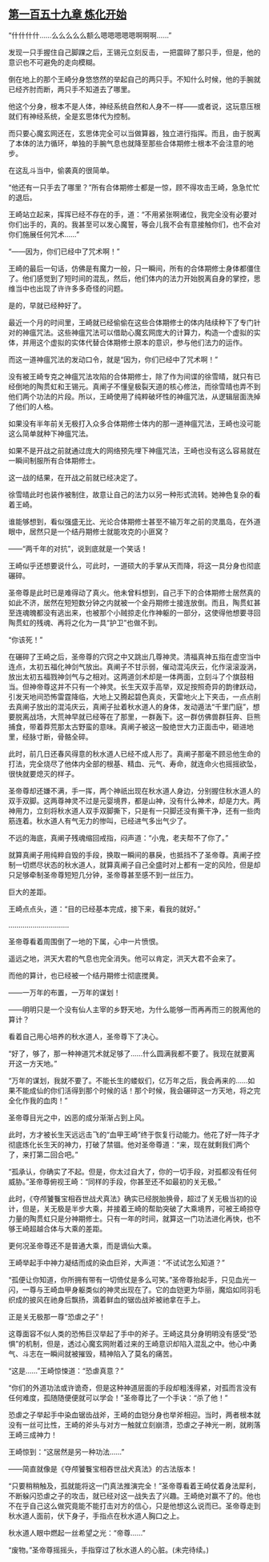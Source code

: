 ## [第一百五十九章 炼化开始](https://www.xxbiquge.com/11_11207/9097863.html)


  “什什什什……么么么么么额么嗯嗯嗯嗯嗯啊啊啊……”

  发现一只手握住自己脚踝之后，王锡元立刻反击，一把震碎了那只手，但是，他的意识也不可避免的走向模糊。

  倒在地上的那个王崎分身悠悠然的举起自己的两只手。不知什么时候，他的手腕就已经齐肘而断，两只手不知道去了哪里。

  他这个分身，根本不是人体，神经系统自然和人身不一样——或者说，这玩意压根就们有神经系统，全是玄思体代为控制。

  而只要心魔玄网还在，玄思体完全可以当做算器，独立进行指挥。而且，由于脱离了本体的法力循环，单独的手腕气息也就降至那些合体期修士根本不会注意的地步。

  在这乱斗当中，偷袭真的很简单。

  “他还有一只手去了哪里？”所有合体期修士都是一惊，顾不得攻击王崎，急急忙忙的退后。

  王崎站立起来，挥挥已经不存在的手，道：“不用紧张啊诸位，我完全没有必要对你们出手的，真的。我甚至可以发心魔誓，等会儿我不会有意接触你们，也不会对你们施展任何咒术……”

  “——因为，你们已经中了咒术啊！”

  王崎的最后一句话，仿佛是有魔力一般，只一瞬间，所有的合体期修士身体都僵住了。他们感觉到了短时间的混乱，然后，他们体内的法力开始脱离自身的掌控，思维当中也出现了许许多多奇怪的问题。

  是的，早就已经种好了。

  最近一个月的时间里，王崎就已经偷偷在这些合体期修士的体内陆续种下了专门针对的神瘟咒法。这些神瘟咒法可以借助心魔玄网庞大的计算力，构造一个虚拟的实体，并用这个虚拟的实体代替合体期修士原本的意识，参与他们法力的运作。

  而这一道神瘟咒法的发动口令，就是“因为，你们已经中了咒术啊！”

  没有被王崎专克之神瘟咒法攻陷的合体期修士，除了作为间谍的徐雪晴，就只有已经倒地的陶贯虹和王锡元。真阐子不懂皇极裂天道的核心修法，而徐雪晴也弄不到他们两个功法的片段。所以，王崎使用了纯粹破坏性的神瘟咒法，从逻辑层面洗掉了他们的人格。

  如果没有半年前关无极打入众多合体期修士体内的那一道神瘟咒法，王崎也没可能这么简单就种下神瘟咒法。

  如果不是开战之前就通过庞大的网络预先埋下神瘟咒法，王崎也没有这么容易就在一瞬间制服所有合体期修士。

  这一战的结果，在开战之前就已经决定了。

  徐雪晴此时也装作被制住，故意让自己的法力以另一种形式流转。她神色复杂的看着王崎。

  谁能够想到，看似强盛无比、光论合体期修士甚至不输万年之前的灵凰岛，在外道眼中，居然只是一个结丹期修士就能攻克的小匪窝？

  ——“两千年的对抗”，说到底就是一个笑话！

  王崎似乎还想要说什么，可此时，一道硕大的手掌从天而降，将这一具分身也彻底碾碎。

  圣帝尊是此时已是难得动了真火。他未曾料想到，自己手下的合体期修士居然真的如此不济，居然在短短数分钟之内就被一个金丹期修士接连放倒。而且，陶贯虹甚至连魂魄都没有逃出来，也被那个小贼掠走化作神躯的一部分，这使得他想要寻回陶贯虹的残魂、再将之化为一具“护卫”也做不到。

  “你该死！”

  在碾碎了王崎之后，圣帝尊的穴窍之中又跳出几尊神灵。清福真神五指在虚空当中连点，太初五福化神剑气放出。真阐子不甘示弱，催动混沌庆云，化作滚滚漩涡，放出太初五福戮神剑气与之相对。这两道剑术却是一体两面，立刻斗了个旗鼓相当。但神帝尊这并不只有一个神灵。长生天双手高举，双足按照奇异的韵律跃动，引发天地间恐怖雷霆降临，大地上又腾起碧色真炎，天雷地火上下夹击，一点点削去真阐子放出的混沌庆云，真阐子扯着秋水道人的身体，发动遁法“千里门庭”，想要脱离战场，大荒神早就已经等在了那里，一群轰下。这一群仿佛兽群狂奔、巨熊捕食，带着莽荒那太古野蛮的意味。真阐子被这一股绝世大力正面击中，砸进地里，经脉寸断，骨骼全碎。

  此时，前几日还春风得意的秋水道人已经不成人形了。真阐子那毫不顾忌他生命的打法，完全烧尽了他体内全部的根基、精血、元气、寿命，就连命火也摇摇欲坠，很快就要熄灭的样子。

  圣帝尊却还嫌不满，手一挥，两个神祇出现在秋水道人身边，分别握住秋水道人的双手双脚。这两尊神灵不过是元婴境界，都是山神，没有什么神术，却是力大。两神用力，立刻将秋水道人双手双脚撕下，只是有一只脚还没有撕干净，还有一些肉筋连着。秋水道人有气无力的惨叫，已经进气多出气少了。

  不远的海底，真阐子残魂缩回戒指，闷声道：“小鬼，老夫帮不了你了。”

  就算真阐子用纯粹自毁的手段，换取一瞬间的暴戾，也抵挡不了圣帝尊。真阐子控制一切燃尽状态的秋水道人，就算真阐子自己全盛时对上都有一定的风险，但是却只足够牵制圣帝尊短短几分钟，圣帝尊甚至感不到一丝压力。

  巨大的差距。

  王崎点点头，道：“目的已经基本完成，接下来，看我的就好。”

  …………………………

  圣帝尊看着周围倒了一地的下属，心中一片愤恨。

  遥远之地，洪天大君的气息也完全消失。他可以肯定，洪天大君不会来了。

  而他的算计，也已经被一个结丹期修士彻底搅黄。

  ——一万年的布置，一万年的谋划！

  ——明明只是一个没有仙人主宰的乡野天地，为什么能够一而再再而三的脱离他的算计？

  看着自己用心培养的秋水道人，圣帝尊下了决心。

  “好了，够了，那一种神道咒术就足够了……什么圆满我都不要了。我现在就要离开这一方天地。”

  “万年的谋划，我就不要了。不能长生的蝼蚁们，亿万年之后，我会再来的……如果不能成仙的你们活得到那个时候的话！那个时候，我会碾碎这一方天地，将之完全化作我的血肉！”

  圣帝尊目光之中，凶恶的成分渐渐占到上风。

  此时，方才被长生天远远击飞的“血甲王崎”终于恢复行动能力。他花了好一阵子才彻底炼化长生天的神力，打破了禁锢。他对圣帝尊道：“来，现在就剩我们两个了，来打第二回合吧。”

  “孤承认，你确实了不起。但是，你太过自大了，你的一切手段，对孤都没有任何威胁。”圣帝尊俯视王崎：“同样的手段，你甚至还不如最初的关无极。”

  此时，《夺颅饕餮宝相吞世战犬真法》确实已经脱胎换骨，超过了关无极当初的设计，但是，关无极是半步大乘，并接着王崎的帮助突破了大乘境界，可被王崎掠夺力量的陶贯虹只是分神期修士。只有一年的时间，就算这一门功法进化再快，也不够王崎超越合体与大乘的差距。

  更何况圣帝尊还不是普通大乘，而是谪仙大乘。

  王崎举起手中神力凝结而成的染血巨斧，大声道：“不试试怎么知道？”

  “孤便让你知道，你所拥有带有一切倚仗是多么可笑。”圣帝尊抬起手，只见血光一闪，一尊与王崎血甲身躯类似的神灵出现在了。它的血铠更为华丽，魔焰如同羽毛织成的披风在祂身后飘扬，滴着鲜血的锯齿战斧被祂拿在手上。

  正是关无极那一尊“恐虐之子”！

  这尊面容不似人类的恐怖巨汉举起了手中的斧子。王崎这具分身明明没有感受“恐惧”的机制，但是，透过心魔玄网附着过来的王崎意识却陷入混乱之中。他心中勇气、斗志在一瞬间就被摧毁，精神陷入了莫名的痛苦。

  “这是……”王崎惊悚道：“恐虐真意？”

  “你们的外道功法或许诡奇，但是这种神道层面的手段却粗浅得紧，对孤而言没有任何难度，孤随随便便就可以学会！”圣帝尊比了一个手诀：“杀了他！”

  恐虐之子举起手中染血锯齿战斧，王崎的血铠分身也举斧相迎。当时，两者根本就没有一丝可比性，王崎的斧头与对方一触就立刻崩溃，恐虐之子神光一刷，就刷落王崎三成神力！

  王崎惊到：“这居然是另一种功法……”

  ——简直就像是《夺颅饕餮宝相吞世战犬真法》的古法版本！

  “只要稍稍触及，孤就能将这一门真法推演完全！”圣帝尊看着王崎仗着身法犀利，不断躲闪恐虐之子的攻击，就已经对这一战失去了兴趣。王崎绝对赢不了的。他也不在乎自己这么做究竟能不能打击对方的信心，只是他想这么说而已。圣帝尊走到秋水道人面前，伏下身子，手指点在秋水道人胸口之上。

  秋水道人眼中燃起一丝希望之光：“帝尊……”

  “废物。”圣帝尊摇摇头，手指穿过了秋水道人的心脏。(未完待续。)
